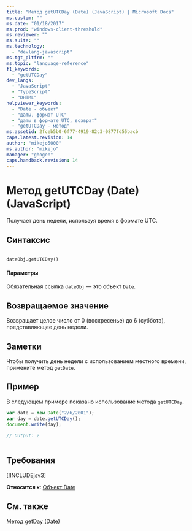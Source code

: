 ```yaml
---
title: "Метод getUTCDay (Date) (JavaScript) | Microsoft Docs"
ms.custom: ""
ms.date: "01/18/2017"
ms.prod: "windows-client-threshold"
ms.reviewer: ""
ms.suite: ""
ms.technology: 
  - "devlang-javascript"
ms.tgt_pltfrm: ""
ms.topic: "language-reference"
f1_keywords: 
  - "getUTCDay"
dev_langs: 
  - "JavaScript"
  - "TypeScript"
  - "DHTML"
helpviewer_keywords: 
  - "Date - объект"
  - "даты, формат UTC"
  - "даты в формате UTC, возврат"
  - "getUTCDay - метод"
ms.assetid: 2fceb5b0-6f77-4919-82c3-0877fd55bacb
caps.latest.revision: 14
author: "mikejo5000"
ms.author: "mikejo"
manager: "ghogen"
caps.handback.revision: 14
---
```

# Метод getUTCDay (Date) (JavaScript)
Получает день недели, используя время в формате UTC.  
  
## Синтаксис  
  
```  
  
dateObj.getUTCDay()   
```  
  
#### Параметры  
 Обязательная ссылка `dateObj` — это объект `Date`.  
  
## Возвращаемое значение  
 Возвращает целое число от 0 \(воскресенье\) до 6 \(суббота\), представляющее день недели.  
  
## Заметки  
 Чтобы получить день недели с использованием местного времени, примените метод `getDate`.  
  
## Пример  
 В следующем примере показано использование метода `getUTCDay`.  
  
```javascript  
var date = new Date("2/6/2001");  
var day = date.getUTCDay();  
document.write(day);  
  
// Output: 2  
  
```  
  
## Требования  
 [!INCLUDE[jsv3](../../javascript/reference/includes/jsv3-md.md)]  
  
 **Относится к**: [Объект Date](../../javascript/reference/date-object-javascript.md)  
  
## См. также  
 [Метод getDay \(Date\)](../../javascript/reference/getday-method-date-javascript.md)